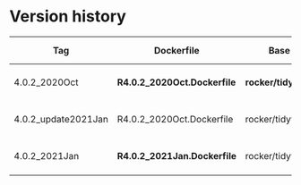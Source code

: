 # Version history

| Tag                         | Dockerfile                        | Base Image                 | RSPM checkpoint            |
|-----------------------------|-----------------------------------|----------------------------|----------------------------|
| 4.0.2_2020Oct               | **R4.0.2_2020Oct.Dockerfile**     | **rocker/tidyverse:4.0.2** | **#344 (2020-10-13)**      |
| 4.0.2_update2021Jan         | R4.0.2_2020Oct.Dockerfile         | rocker/tidyverse:4.0.2     | #344 (2020-10-13)          |
| 4.0.2_2021Jan               | **R4.0.2_2021Jan.Dockerfile**     | rocker/tidyverse:4.0.2     | **#1069075 (2021-01-29)**  |
